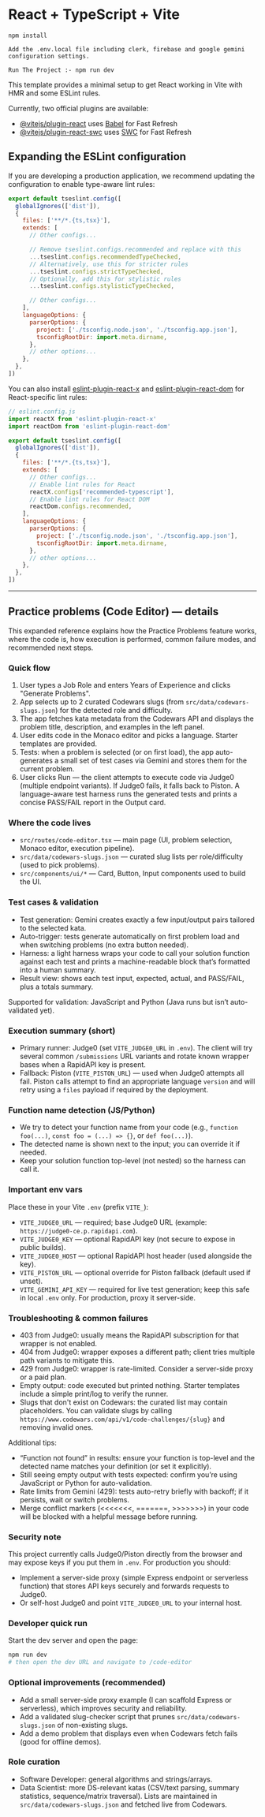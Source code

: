 # React + TypeScript + Vite

```
npm install

Add the .env.local file including clerk, firebase and google gemini configuration settings.

Run The Project :- npm run dev
```

This template provides a minimal setup to get React working in Vite with HMR and some ESLint rules.

Currently, two official plugins are available:

- [@vitejs/plugin-react](https://github.com/vitejs/vite-plugin-react/blob/main/packages/plugin-react) uses [Babel](https://babeljs.io/) for Fast Refresh
- [@vitejs/plugin-react-swc](https://github.com/vitejs/vite-plugin-react/blob/main/packages/plugin-react-swc) uses [SWC](https://swc.rs/) for Fast Refresh

## Expanding the ESLint configuration

If you are developing a production application, we recommend updating the configuration to enable type-aware lint rules:

```js
export default tseslint.config([
  globalIgnores(['dist']),
  {
    files: ['**/*.{ts,tsx}'],
    extends: [
      // Other configs...

      // Remove tseslint.configs.recommended and replace with this
      ...tseslint.configs.recommendedTypeChecked,
      // Alternatively, use this for stricter rules
      ...tseslint.configs.strictTypeChecked,
      // Optionally, add this for stylistic rules
      ...tseslint.configs.stylisticTypeChecked,

      // Other configs...
    ],
    languageOptions: {
      parserOptions: {
        project: ['./tsconfig.node.json', './tsconfig.app.json'],
        tsconfigRootDir: import.meta.dirname,
      },
      // other options...
    },
  },
])
```

You can also install [eslint-plugin-react-x](https://github.com/Rel1cx/eslint-react/tree/main/packages/plugins/eslint-plugin-react-x) and [eslint-plugin-react-dom](https://github.com/Rel1cx/eslint-react/tree/main/packages/plugins/eslint-plugin-react-dom) for React-specific lint rules:

```js
// eslint.config.js
import reactX from 'eslint-plugin-react-x'
import reactDom from 'eslint-plugin-react-dom'

export default tseslint.config([
  globalIgnores(['dist']),
  {
    files: ['**/*.{ts,tsx}'],
    extends: [
      // Other configs...
      // Enable lint rules for React
      reactX.configs['recommended-typescript'],
      // Enable lint rules for React DOM
      reactDom.configs.recommended,
    ],
    languageOptions: {
      parserOptions: {
        project: ['./tsconfig.node.json', './tsconfig.app.json'],
        tsconfigRootDir: import.meta.dirname,
      },
      // other options...
    },
  },
])
```

---

## Practice problems (Code Editor) — details

This expanded reference explains how the Practice Problems feature works, where the code is, how execution is performed, common failure modes, and recommended next steps.

### Quick flow
1. User types a Job Role and enters Years of Experience and clicks "Generate Problems".  
2. App selects up to 2 curated Codewars slugs (from `src/data/codewars-slugs.json`) for the detected role and difficulty.  
3. The app fetches kata metadata from the Codewars API and displays the problem title, description, and examples in the left panel.  
4. User edits code in the Monaco editor and picks a language. Starter templates are provided.  
5. Tests: when a problem is selected (or on first load), the app auto-generates a small set of test cases via Gemini and stores them for the current problem.  
6. User clicks Run — the client attempts to execute code via Judge0 (multiple endpoint variants). If Judge0 fails, it falls back to Piston. A language-aware test harness runs the generated tests and prints a concise PASS/FAIL report in the Output card.

### Where the code lives
- `src/routes/code-editor.tsx` — main page (UI, problem selection, Monaco editor, execution pipeline).  
- `src/data/codewars-slugs.json` — curated slug lists per role/difficulty (used to pick problems).  
- `src/components/ui/*` — Card, Button, Input components used to build the UI.

### Test cases & validation
- Test generation: Gemini creates exactly a few input/output pairs tailored to the selected kata.  
- Auto-trigger: tests generate automatically on first problem load and when switching problems (no extra button needed).  
- Harness: a light harness wraps your code to call your solution function against each test and prints a machine-readable block that’s formatted into a human summary.  
- Result view: shows each test input, expected, actual, and PASS/FAIL, plus a totals summary.

Supported for validation: JavaScript and Python (Java runs but isn’t auto-validated yet).

### Execution summary (short)
- Primary runner: Judge0 (set `VITE_JUDGE0_URL` in `.env`). The client will try several common `/submissions` URL variants and rotate known wrapper bases when a RapidAPI key is present.  
- Fallback: Piston (`VITE_PISTON_URL`) — used when Judge0 attempts all fail. Piston calls attempt to find an appropriate language `version` and will retry using a `files` payload if required by the deployment.

### Function name detection (JS/Python)
- We try to detect your function name from your code (e.g., `function foo(...)`, `const foo = (...) => {}`, or `def foo(...)`).  
- The detected name is shown next to the input; you can override it if needed.  
- Keep your solution function top-level (not nested) so the harness can call it.

### Important env vars
Place these in your Vite `.env` (prefix `VITE_`):
- `VITE_JUDGE0_URL` — required; base Judge0 URL (example: `https://judge0-ce.p.rapidapi.com`).
- `VITE_JUDGE0_KEY` — optional RapidAPI key (not secure to expose in public builds).
- `VITE_JUDGE0_HOST` — optional RapidAPI host header (used alongside the key).
- `VITE_PISTON_URL` — optional override for Piston fallback (default used if unset).
- `VITE_GEMINI_API_KEY` — required for live test generation; keep this safe in local `.env` only. For production, proxy it server-side.

### Troubleshooting & common failures
- 403 from Judge0: usually means the RapidAPI subscription for that wrapper is not enabled.  
- 404 from Judge0: wrapper exposes a different path; client tries multiple path variants to mitigate this.  
- 429 from Judge0: wrapper is rate-limited. Consider a server-side proxy or a paid plan.  
- Empty output: code executed but printed nothing. Starter templates include a simple print/log to verify the runner.
- Slugs that don't exist on Codewars: the curated list may contain placeholders. You can validate slugs by calling `https://www.codewars.com/api/v1/code-challenges/{slug}` and removing invalid ones.

Additional tips:
- “Function not found” in results: ensure your function is top-level and the detected name matches your definition (or set it explicitly).
- Still seeing empty output with tests expected: confirm you’re using JavaScript or Python for auto-validation.
- Rate limits from Gemini (429): tests auto-retry briefly with backoff; if it persists, wait or switch problems.
- Merge conflict markers (<<<<<<<, =======, >>>>>>>) in your code will be blocked with a helpful message before running.

### Security note
This project currently calls Judge0/Piston directly from the browser and may expose keys if you put them in `.env`. For production you should:
- Implement a server-side proxy (simple Express endpoint or serverless function) that stores API keys securely and forwards requests to Judge0.  
- Or self-host Judge0 and point `VITE_JUDGE0_URL` to your internal host.

### Developer quick run
Start the dev server and open the page:

```bash
npm run dev
# then open the dev URL and navigate to /code-editor
```

### Optional improvements (recommended)
- Add a small server-side proxy example (I can scaffold Express or serverless), which improves security and reliability.  
- Add a validated slug-checker script that prunes `src/data/codewars-slugs.json` of non-existing slugs.  
- Add a demo problem that displays even when Codewars fetch fails (good for offline demos).  

### Role curation
- Software Developer: general algorithms and strings/arrays.  
- Data Scientist: more DS-relevant katas (CSV/text parsing, summary statistics, sequence/matrix traversal). Lists are maintained in `src/data/codewars-slugs.json` and fetched live from Codewars.


